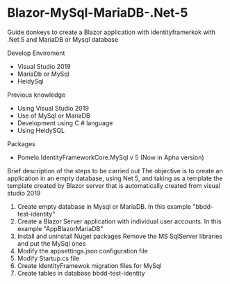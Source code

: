# Blazor-MySql-MariaDB-.Net-5
Guide donkeys to create a Blazor application with identityframerkok with .Net 5 and MariaDB or Mysql database


Develop Enviroment
- Visual Studio 2019
- MariaDb or MySql
- HeidySql


Previous knowledge
- Using Visual Studio 2019
- Use of MySql or MariaDB
- Development using C # language
- Using HeidySQL

Packages 
- Pomelo.IdentityFrameworkCore.MySql v 5 (Now in Apha version)

Brief description of the steps to be carried out
The objective is to create an application in an empty database, using Net 5, and taking as a template the template created by Blazor server that is automatically created from visual studio 2019
1. Create empty database in Mysql or MariaDB.
In this example "bbdd-test-identity"
2. Create a Blazor Server application with individual user accounts.
In this example "AppBlazorMariaDB"
3. Install and uninstall Nuget packages
Remove the MS SqlServer libraries and put the MySql ones
4. Modify the appsettings.json configuration file
5. Modify Startup.cs file
6. Create IdentityFramewok migration files for MySql
7. Create tables in database bbdd-test-identity
